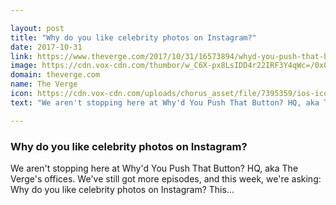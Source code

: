 ```yaml
---

layout: post
title: "Why do you like celebrity photos on Instagram?"
date: 2017-10-31
link: https://www.theverge.com/2017/10/31/16573894/whyd-you-push-that-button-podcast-instagram
image: https://cdn.vox-cdn.com/thumbor/w_C6X-px8LsIDD4r22IRF3Y4qWc=/0x0:1920x1005/fit-in/1200x630/cdn.vox-cdn.com/uploads/chorus_asset/file/9572333/A003C083_171030O1_CANON37.jpg
domain: theverge.com
name: The Verge
icon: https://cdn.vox-cdn.com/uploads/chorus_asset/file/7395359/ios-icon.0.png
text: "We aren't stopping here at Why'd You Push That Button? HQ, aka The Verge's offices. We've still got more episodes, and this week, we're asking: Why do you like celebrity photos on Instagram? This..."

---
```


### Why do you like celebrity photos on Instagram?

We aren't stopping here at Why'd You Push That Button? HQ, aka The Verge's offices. We've still got more episodes, and this week, we're asking: Why do you like celebrity photos on Instagram? This...